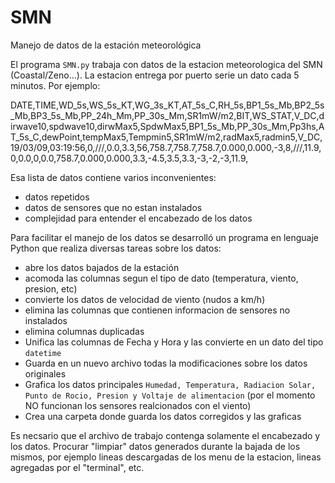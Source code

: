 # SMN
Manejo de datos de la estación meteorológica

El programa `SMN.py` trabaja con datos de la estacion meteorologica del SMN (Coastal/Zeno...).
La estacion entrega por puerto serie un dato cada 5 minutos. Por ejemplo:

DATE,TIME,WD_5s,WS_5s_KT,WG_3s_KT,AT_5s_C,RH_5s,BP1_5s_Mb,BP2_5s_Mb,BP3_5s_Mb,PP_24h_Mm,PP_30s_Mm,SR1mW/m2,BIT,WS_STAT,V_DC,dirwave10,spdwave10,dirwMax5,SpdwMax5,BP1_5s_Mb,PP_30s_Mm,Pp3hs,AT_5s_C,dewPoint,tempMax5,Tempmin5,SR1mW/m2,radMax5,radmin5,V_DC,
19/03/09,03:19:56,0,///,0.0,3.3,56,758.7,758.7,758.7,0.000,0.000,-3,8,///,11.9,0,0.0,0,0.0,758.7,0.000,0.000,3.3,-4.5,3.5,3.3,-3,-2,-3,11.9,

Esa lista de datos contiene varios inconvenientes:
- datos repetidos
- datos de sensores que no estan instalados
- complejidad para entender el encabezado de los datos

Para facilitar el manejo de los datos se desarrolló un programa en lenguaje Python que realiza diversas tareas sobre los datos:

- abre los datos bajados de la estación
- acomoda las columnas segun el tipo de dato (temperatura, viento, presion, etc)
- convierte los datos de velocidad de viento (nudos a km/h)
- elimina las columnas que contienen informacion de sensores no instalados
- elimina columnas duplicadas
- Unifica las columnas de Fecha y Hora y las convierte en un dato del tipo `datetime`
- Guarda en un nuevo archivo todas la modificaciones sobre los datos originales
- Grafica los datos principales `Humedad, Temperatura, Radiacion Solar, Punto de Rocio, Presion y Voltaje de alimentacion` (por el momento NO funcionan los sensores realcionados con el viento)
- Crea una carpeta donde guarda los datos corregidos y las graficas 

Es necsario que el archivo de trabajo contenga solamente el encabezado y los datos. Procurar "limpiar" datos generados durante la bajada de los mismos, por ejemplo lineas descargadas de los menu de la estacion, lineas agregadas por el "terminal", etc.
